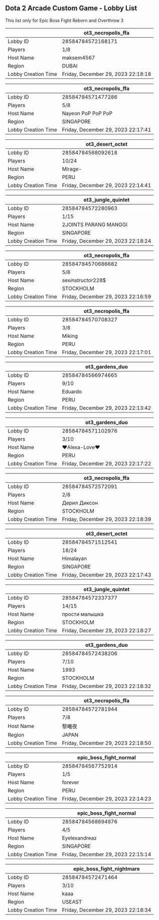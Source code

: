 ## Dota 2 Arcade Custom Game - Lobby List

This list only for Epic Boss Fight Reborn and Overthrow 3

|  | ot3_necropolis_ffa |
| ------ | ------ |
| Lobby ID | 28584784572168171 |
| Players | 1/8 |
| Host Name | maksem4567 |
| Region | DUBAI |
| Lobby Creation Time | Friday, December 29, 2023 22:18:18 |


|  | ot3_necropolis_ffa |
| ------ | ------ |
| Lobby ID | 28584784571477286 |
| Players | 5/8 |
| Host Name | Nayeon PoP PoP PoP |
| Region | SINGAPORE |
| Lobby Creation Time | Friday, December 29, 2023 22:17:41 |


|  | ot3_desert_octet |
| ------ | ------ |
| Lobby ID | 28584784568092618 |
| Players | 10/24 |
| Host Name | Mirage- |
| Region | PERU |
| Lobby Creation Time | Friday, December 29, 2023 22:14:41 |


|  | ot3_jungle_quintet |
| ------ | ------ |
| Lobby ID | 28584784572280963 |
| Players | 1/15 |
| Host Name | 2JOINTS PARANG MANGGI |
| Region | SINGAPORE |
| Lobby Creation Time | Friday, December 29, 2023 22:18:24 |


|  | ot3_necropolis_ffa |
| ------ | ------ |
| Lobby ID | 28584784570686682 |
| Players | 5/8 |
| Host Name | sex$instructor$228$ |
| Region | STOCKHOLM |
| Lobby Creation Time | Friday, December 29, 2023 22:16:59 |


|  | ot3_necropolis_ffa |
| ------ | ------ |
| Lobby ID | 28584784570708327 |
| Players | 3/8 |
| Host Name | Miking |
| Region | PERU |
| Lobby Creation Time | Friday, December 29, 2023 22:17:01 |


|  | ot3_gardens_duo |
| ------ | ------ |
| Lobby ID | 28584784566974665 |
| Players | 9/10 |
| Host Name | Eduardo |
| Region | PERU |
| Lobby Creation Time | Friday, December 29, 2023 22:13:42 |


|  | ot3_gardens_duo |
| ------ | ------ |
| Lobby ID | 28584784571102976 |
| Players | 3/10 |
| Host Name | ♥Alexa-Love♥ |
| Region | PERU |
| Lobby Creation Time | Friday, December 29, 2023 22:17:22 |


|  | ot3_necropolis_ffa |
| ------ | ------ |
| Lobby ID | 28584784572572091 |
| Players | 2/8 |
| Host Name | Дерил Диксон |
| Region | STOCKHOLM |
| Lobby Creation Time | Friday, December 29, 2023 22:18:39 |


|  | ot3_desert_octet |
| ------ | ------ |
| Lobby ID | 28584784571512541 |
| Players | 18/24 |
| Host Name | Himalayan |
| Region | SINGAPORE |
| Lobby Creation Time | Friday, December 29, 2023 22:17:43 |


|  | ot3_jungle_quintet |
| ------ | ------ |
| Lobby ID | 28584784572337377 |
| Players | 14/15 |
| Host Name | прости малышка |
| Region | STOCKHOLM |
| Lobby Creation Time | Friday, December 29, 2023 22:18:27 |


|  | ot3_gardens_duo |
| ------ | ------ |
| Lobby ID | 28584784572438206 |
| Players | 7/10 |
| Host Name | 1993 |
| Region | STOCKHOLM |
| Lobby Creation Time | Friday, December 29, 2023 22:18:32 |


|  | ot3_necropolis_ffa |
| ------ | ------ |
| Lobby ID | 28584784572781944 |
| Players | 7/8 |
| Host Name | 黎曦夜 |
| Region | JAPAN |
| Lobby Creation Time | Friday, December 29, 2023 22:18:50 |


|  | epic_boss_fight_normal |
| ------ | ------ |
| Lobby ID | 28584784567752914 |
| Players | 1/5 |
| Host Name | forever |
| Region | PERU |
| Lobby Creation Time | Friday, December 29, 2023 22:14:23 |


|  | epic_boss_fight_normal |
| ------ | ------ |
| Lobby ID | 28584784568694976 |
| Players | 4/5 |
| Host Name | Eyelexandreaz |
| Region | SINGAPORE |
| Lobby Creation Time | Friday, December 29, 2023 22:15:14 |


|  | epic_boss_fight_nightmare |
| ------ | ------ |
| Lobby ID | 28584784572471464 |
| Players | 3/10 |
| Host Name | kaaa |
| Region | USEAST |
| Lobby Creation Time | Friday, December 29, 2023 22:18:34 |


